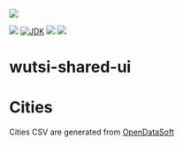 [![](https://github.com/wutsi/wutsi-shared-ui/actions/workflows/master.yml/badge.svg)](https://github.com/wutsi/wutsi-shared-ui/actions/workflows/master.yml)

![](https://img.shields.io/github/v/tag/wutsi/wutsi-shared-ui)
[![JDK](https://img.shields.io/badge/jdk-11-brightgreen.svg)](https://jdk.java.net/11/)
[![](https://img.shields.io/badge/maven-3.6-brightgreen.svg)](https://maven.apache.org/download.cgi)
![](https://img.shields.io/badge/language-kotlin-blue.svg)

# wutsi-shared-ui

# Cities

Cities CSV are generated
from [OpenDataSoft](https://public.opendatasoft.com/explore/dataset/geonames-all-cities-with-a-population-1000/table/)
